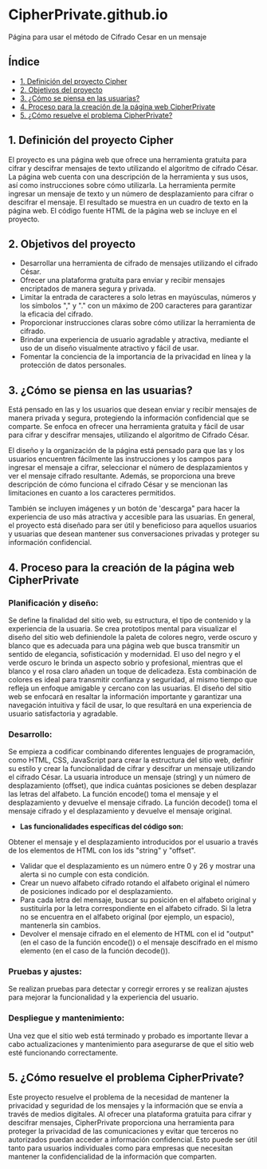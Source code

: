 # CipherPrivate.github.io
Página para usar el método de Cifrado Cesar en un mensaje 

## Índice

* [1. Definición del proyecto Cipher](#1-definicion-del-proyecto)
* [2. Objetivos del proyecto](#2-objetivos-del-proyecto)
* [3. ¿Cómo se piensa en las usuarias?](#3-como-se-piensa-en-las-usuarias)
* [4. Proceso para la creación de la página web CipherPrivate](#4-proceso-para-la-creacion-de-la-página-web-chipherprivate)
* [5. ¿Cómo resuelve el problema CipherPrivate?](#5-como-resuelve-el-problema-cipherprivate)


## 1. Definición del proyecto Cipher
El proyecto es una página web que ofrece una herramienta gratuita para cifrar y descifrar mensajes de texto utilizando el algoritmo de cifrado César. La página web cuenta con una descripción de la herramienta y sus usos, así como instrucciones sobre cómo utilizarla. La herramienta permite ingresar un mensaje de texto y un número de desplazamiento para cifrar o descifrar el mensaje. El resultado se muestra en un cuadro de texto en la página web. El código fuente HTML de la página web se incluye en el proyecto.

## 2. Objetivos del proyecto 
  - Desarrollar una herramienta de cifrado de mensajes utilizando el cifrado César.
  - Ofrecer una plataforma gratuita para enviar y recibir mensajes encriptados de manera segura y privada.
  - Limitar la entrada de caracteres a solo letras en mayúsculas, números y los símbolos "," y "." con un máximo de 200 caracteres para garantizar la eficacia del cifrado.
  - Proporcionar instrucciones claras sobre cómo utilizar la herramienta de cifrado.
  - Brindar una experiencia de usuario agradable y atractiva, mediante el uso de un diseño visualmente atractivo y fácil de usar.
  - Fomentar la conciencia de la importancia de la privacidad en línea y la protección de datos personales.

## 3. ¿Cómo se piensa en las usuarias?
 Está pensado en las y los usuarios que desean enviar y recibir mensajes de manera privada y segura, protegiendo la información confidencial que se comparte. Se enfoca en ofrecer una herramienta gratuita y fácil de usar para cifrar y descifrar mensajes, utilizando el algoritmo de Cifrado César.

El diseño y la organización de la página está pensado para que las y los usuarios encuentren fácilmente las instrucciones y los campos para ingresar el mensaje a cifrar, seleccionar el número de desplazamientos y ver el mensaje cifrado resultante. Además, se proporciona una breve descripción de cómo funciona el cifrado César y se mencionan las limitaciones en cuanto a los caracteres permitidos.

También se incluyen imágenes y un botón de 'descarga" para hacer la experiencia de uso más atractiva y accesible para las usuarias. En general, el proyecto está diseñado para ser útil y beneficioso para aquellos usuarios y usuarias que desean mantener sus conversaciones privadas y proteger su información confidencial.

## 4. Proceso para la creación de la página web CipherPrivate 
### Planificación y diseño: 
Se define la finalidad del sitio web, su estructura, el tipo de contenido y la experiencia de la usuaria. Se crea prototipos mental para visualizar el diseño del sitio web definiendole la paleta de colores negro, verde oscuro y blanco que es adecuada para una página web que busca transmitir un sentido de elegancia, sofisticación y modernidad. El uso del negro y el verde oscuro le brinda un aspecto sobrio y profesional, mientras que el blanco y el rosa claro añaden un toque de delicadeza. Esta combinación de colores es ideal para transmitir confianza y seguridad, al mismo tiempo que refleja un enfoque amigable y cercano con las usuarias. El diseño del sitio web se enfocará en resaltar la información importante y garantizar una navegación intuitiva y fácil de usar, lo que resultará en una experiencia de usuario satisfactoria y agradable.
### Desarrollo: 
Se empieza a codificar combinando diferentes lenguajes de programación, como HTML, CSS, JavaScript  para crear la estructura del sitio web, definir su estilo y crear la funcionalidad de cifrar y descifrar un mensaje utilizando el cifrado César. La usuaria introduce un mensaje (string) y un número de desplazamiento (offset), que indica cuántas posiciones se deben desplazar las letras del alfabeto. La función encode() toma el mensaje y el desplazamiento y devuelve el mensaje cifrado. La función decode() toma el mensaje cifrado y el desplazamiento y devuelve el mensaje original.

* **Las funcionalidades específicas del código son:** 

Obtener el mensaje y el desplazamiento introducidos por el usuario a través de los elementos de HTML con los ids "string" y "offset".
  - Validar que el desplazamiento es un número entre 0 y 26 y mostrar una alerta si no cumple con esta condición.
  - Crear un nuevo alfabeto cifrado rotando el alfabeto original el número de posiciones indicado por el desplazamiento.
  - Para cada letra del mensaje, buscar su posición en el alfabeto original y sustituirla por la letra correspondiente en el alfabeto cifrado. Si la letra no se encuentra en el alfabeto original (por ejemplo, un espacio), mantenerla sin cambios.
  - Devolver el mensaje cifrado en el elemento de HTML con el id "output" (en el caso de la función encode()) o el mensaje descifrado en el mismo elemento (en el caso de la función decode()).

### Pruebas y ajustes: 
Se realizan pruebas para detectar y corregir errores y se realizan ajustes para mejorar la funcionalidad y la experiencia del usuario.

### Despliegue y mantenimiento: 
Una vez que el sitio web está terminado y probado es importante llevar a cabo actualizaciones y mantenimiento para asegurarse de que el sitio web esté funcionando correctamente.

## 5. ¿Cómo resuelve el problema CipherPrivate?
Este proyecto resuelve el problema de la necesidad de mantener la privacidad y seguridad de los mensajes y la información que se envía a través de medios digitales. Al ofrecer una plataforma gratuita para cifrar y descifrar mensajes, CipherPrivate proporciona una herramienta para proteger la privacidad de las comunicaciones y evitar que terceros no autorizados puedan acceder a información confidencial. Esto puede ser útil tanto para usuarios individuales como para empresas que necesitan mantener la confidencialidad de la información que comparten.
